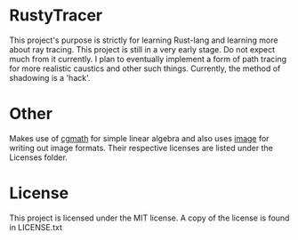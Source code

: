 # RustyTracer
This project's purpose is strictly for learning Rust-lang and learning more about ray tracing. This project is still in a very early stage. Do not expect much from it currently. I plan to eventually implement a form of path tracing for more realistic caustics and other such things. Currently, the method of shadowing is a 'hack'.
# Other
Makes use of [cgmath](https://github.com/rustgd/cgmath) for simple linear algebra and also uses [image](https://github.com/PistonDevelopers/image) for writing out image formats. Their respective licenses are listed under the Licenses folder.
# License
This project is licensed under the MIT license. A copy of the license is found in LICENSE.txt 